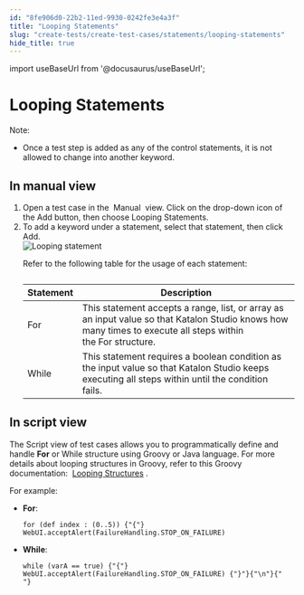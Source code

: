 ```yaml
---
id: "8fe906d0-22b2-11ed-9930-0242fe3e4a3f"
title: "Looping Statements"
slug: "create-tests/create-test-cases/statements/looping-statements"
hide_title: true
---
```

import useBaseUrl from '@docusaurus/useBaseUrl';


# <a id="concept-500" class="anchor_top_offset"/><a id="ariaid-title1" class="anchor_top_offset"/>Looping Statements

<div xmlns="http://www.w3.org/1999/xhtml" className="p"><div className="note note note_note"><span className="note__title">Note:</span> <ul className="ul"><li className="li"><p className="p">Once a test step is added as any of the control statements, it is not allowed to change into another keyword.</p></li></ul></div></div>

## <a id="task-4256" class="anchor_top_offset"/>In manual view

<ol xmlns="http://www.w3.org/1999/xhtml" className="ol steps"><li className="li step stepexpand"><span className="ph cmd">Open a test case in the&nbsp; <span className="ph uicontrol">Manual</span> &nbsp;view. Click on the drop-down icon of the <span className="ph uicontrol">Add</span> button, then choose <span className="ph uicontrol">Looping Statements</span>. </span></li><li className="li step stepexpand"><span className="ph cmd">To add a keyword under a statement, select that statement, then click <span className="ph uicontrol">Add</span>.</span><div className="itemgroup info"><img className="image" width={600} src={useBaseUrl("/8fd5a5e0-22b2-11ed-9930-0242fe3e4a3f.png")} alt="Looping statement" /><p className="p">Refer to the following table for the usage of each statement:</p><div className="p"><table className="table anchor_top_offset" id="task-4256__a84fb356-a0d9-44ed-b7cf-b18d0c27fbf5"><caption /><colgroup><col /><col /></colgroup><thead className="thead"><tr className><th className="entry anchor_top_offset" id="task-4256__a84fb356-a0d9-44ed-b7cf-b18d0c27fbf5__entry__1">Statement</th><th className="entry anchor_top_offset" id="task-4256__a84fb356-a0d9-44ed-b7cf-b18d0c27fbf5__entry__2">Description</th></tr></thead><tbody className="tbody"><tr className><td className="entry" headers="task-4256__a84fb356-a0d9-44ed-b7cf-b18d0c27fbf5__entry__1 task-4256__a84fb356-a0d9-44ed-b7cf-b18d0c27fbf5__entry__2 ">For</td><td className="entry" headers="task-4256__a84fb356-a0d9-44ed-b7cf-b18d0c27fbf5__entry__1 task-4256__a84fb356-a0d9-44ed-b7cf-b18d0c27fbf5__entry__2 ">This statement accepts a range, list, or array as an input value so that Katalon Studio knows how many times to execute all steps within the&nbsp;<span className="ph uicontrol">For</span>&nbsp;structure.</td></tr><tr className><td className="entry" headers="task-4256__a84fb356-a0d9-44ed-b7cf-b18d0c27fbf5__entry__1 task-4256__a84fb356-a0d9-44ed-b7cf-b18d0c27fbf5__entry__2 ">While</td><td className="entry" headers="task-4256__a84fb356-a0d9-44ed-b7cf-b18d0c27fbf5__entry__1 task-4256__a84fb356-a0d9-44ed-b7cf-b18d0c27fbf5__entry__2 ">This statement requires a boolean condition as the input value so that <span className="ph">Katalon Studio</span> keeps executing all steps within until the condition fails.</td></tr></tbody></table></div></div></li></ol> 

## <a id="task-308" class="anchor_top_offset"/>In script view

<section xmlns="http://www.w3.org/1999/xhtml" className="section context"><p className="p">The <span className="ph uicontrol">Script</span> view of test cases allows you to programmatically define and handle <strong className="ph b">For</strong> or <span className="ph uicontrol">While</span> structure using Groovy or Java language. For more details about looping structures in Groovy, refer to this Groovy documentation:&nbsp; <a className="xref j-external-link" href="http://groovy-lang.org/semantics.html#_looping_structures" target="_blank">Looping Structures</a> . </p></section> 
<div xmlns="http://www.w3.org/1999/xhtml" className="li step p"><span className="ph cmd">For example:</span><div className="itemgroup info"><ul className="ul"><li className="li"><p className="p"><strong className="ph b">For</strong>:</p><div className="p"><pre className="pre codeblock"><code>for (def index : (0..5)) {"{"} WebUI.acceptAlert(FailureHandling.STOP_ON_FAILURE)</code></pre></div></li></ul><div className="p"><ul className="ul"><li className="li"><p className="p"><strong className="ph b">While</strong>:</p><div className="p"><pre className="pre codeblock"><code>while (varA == true) {"{"} WebUI.acceptAlert(FailureHandling.STOP_ON_FAILURE) {"}"}{"\n"}{"            "}</code></pre></div></li></ul></div></div></div>
